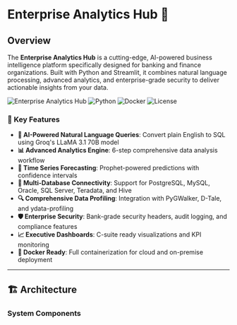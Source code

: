 # Enterprise Analytics Hub 🚀

## Overview

The **Enterprise Analytics Hub** is a cutting-edge, AI-powered business intelligence platform specifically designed for banking and finance organizations. Built with Python and Streamlit, it combines natural language processing, advanced analytics, and enterprise-grade security to deliver actionable insights from your data.

![Enterprise Analytics Hub](https://img.shields.io/badge/Version-2.0.0-blue) ![Python](https://img.shields.io/badge/Python-3.11+-green) ![Docker](https://img.shields.io/badge/Docker-Ready-blue) ![License](https://img.shields.io/badge/License-Enterprise-orange)

### 🎯 Key Features

- **🤖 AI-Powered Natural Language Queries**: Convert plain English to SQL using Groq's LLaMA 3.1 70B model
- **📊 Advanced Analytics Engine**: 6-step comprehensive data analysis workflow
- **🔮 Time Series Forecasting**: Prophet-powered predictions with confidence intervals
- **🏦 Multi-Database Connectivity**: Support for PostgreSQL, MySQL, Oracle, SQL Server, Teradata, and Hive
- **🔍 Comprehensive Data Profiling**: Integration with PyGWalker, D-Tale, and ydata-profiling
- **🛡️ Enterprise Security**: Bank-grade security headers, audit logging, and compliance features
- **📈 Executive Dashboards**: C-suite ready visualizations and KPI monitoring
- **🐳 Docker Ready**: Full containerization for cloud and on-premise deployment

---

## 🏗️ Architecture

### System Components

